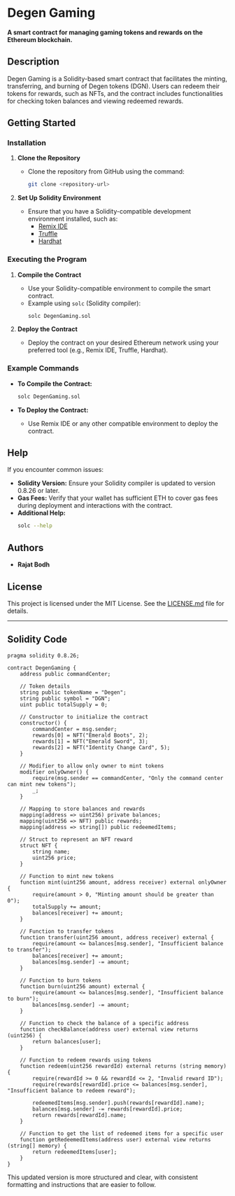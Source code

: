 # Degen Gaming

**A smart contract for managing gaming tokens and rewards on the Ethereum blockchain.**

## Description

Degen Gaming is a Solidity-based smart contract that facilitates the minting, transferring, and burning of Degen tokens (DGN). Users can redeem their tokens for rewards, such as NFTs, and the contract includes functionalities for checking token balances and viewing redeemed rewards.

## Getting Started

### Installation

1. **Clone the Repository**
   - Clone the repository from GitHub using the command:
     ```bash
     git clone <repository-url>
     ```

2. **Set Up Solidity Environment**
   - Ensure that you have a Solidity-compatible development environment installed, such as:
     - [Remix IDE](https://remix.ethereum.org/)
     - [Truffle](https://www.trufflesuite.com/)
     - [Hardhat](https://hardhat.org/)

### Executing the Program

1. **Compile the Contract**
   - Use your Solidity-compatible environment to compile the smart contract.
   - Example using `solc` (Solidity compiler):
     ```bash
     solc DegenGaming.sol
     ```

2. **Deploy the Contract**
   - Deploy the contract on your desired Ethereum network using your preferred tool (e.g., Remix IDE, Truffle, Hardhat).

### Example Commands

- **To Compile the Contract:**
  ```bash
  solc DegenGaming.sol
  ```

- **To Deploy the Contract:**
  - Use Remix IDE or any other compatible environment to deploy the contract.

## Help

If you encounter common issues:

- **Solidity Version:** Ensure your Solidity compiler is updated to version 0.8.26 or later.
- **Gas Fees:** Verify that your wallet has sufficient ETH to cover gas fees during deployment and interactions with the contract.
- **Additional Help:**
  ```bash
  solc --help
  ```

## Authors

- **Rajat Bodh**

## License

This project is licensed under the MIT License. See the [LICENSE.md](LICENSE.md) file for details.

---

## Solidity Code

```solidity
pragma solidity 0.8.26;

contract DegenGaming {
    address public commandCenter;

    // Token details
    string public tokenName = "Degen";
    string public symbol = "DGN";
    uint public totalSupply = 0;

    // Constructor to initialize the contract
    constructor() {
        commandCenter = msg.sender;
        rewards[0] = NFT("Emerald Boots", 2);
        rewards[1] = NFT("Emerald Sword", 3);
        rewards[2] = NFT("Identity Change Card", 5);
    }

    // Modifier to allow only owner to mint tokens
    modifier onlyOwner() {
        require(msg.sender == commandCenter, "Only the command center can mint new tokens");
        _;
    }

    // Mapping to store balances and rewards
    mapping(address => uint256) private balances;
    mapping(uint256 => NFT) public rewards;
    mapping(address => string[]) public redeemedItems;

    // Struct to represent an NFT reward
    struct NFT {
        string name;
        uint256 price;
    }

    // Function to mint new tokens
    function mint(uint256 amount, address receiver) external onlyOwner {
        require(amount > 0, "Minting amount should be greater than 0");
        totalSupply += amount;
        balances[receiver] += amount;
    }

    // Function to transfer tokens
    function transfer(uint256 amount, address receiver) external {
        require(amount <= balances[msg.sender], "Insufficient balance to transfer");
        balances[receiver] += amount;
        balances[msg.sender] -= amount;
    }

    // Function to burn tokens
    function burn(uint256 amount) external {
        require(amount <= balances[msg.sender], "Insufficient balance to burn");
        balances[msg.sender] -= amount;
    }

    // Function to check the balance of a specific address
    function checkBalance(address user) external view returns (uint256) {
        return balances[user];
    }

    // Function to redeem rewards using tokens
    function redeem(uint256 rewardId) external returns (string memory) {
        require(rewardId >= 0 && rewardId <= 2, "Invalid reward ID");
        require(rewards[rewardId].price <= balances[msg.sender], "Insufficient balance to redeem reward");
        
        redeemedItems[msg.sender].push(rewards[rewardId].name);
        balances[msg.sender] -= rewards[rewardId].price;
        return rewards[rewardId].name;
    }

    // Function to get the list of redeemed items for a specific user
    function getRedeemedItems(address user) external view returns (string[] memory) {
        return redeemedItems[user];
    }
}
```

This updated version is more structured and clear, with consistent formatting and instructions that are easier to follow.
